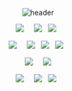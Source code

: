 <div align=center>

![header](https://capsule-render.vercel.app/api?type=waving&color=gradient&height=250&section=header&text=HyunSu&fontSize=90)


<img src="https://img.shields.io/badge/Language&Web-Backend-848484"/>&nbsp;&nbsp;&nbsp;&nbsp;
<img src="https://img.shields.io/badge/Java-007396?style=flat-square&logo=java&logoColor=white"/>&nbsp;&nbsp;
<img src="https://img.shields.io/badge/Spring Boot-6DB33F?style=flat-square&logo=springboot&logoColor=white"/>&nbsp;&nbsp;

<img src="https://img.shields.io/badge/Cloud-848484"/>&nbsp;&nbsp;&nbsp;&nbsp;
<img src="https://img.shields.io/badge/AWS-232F3E?style=flat-square&logo=amazonaws&logoColor=white"/>&nbsp;&nbsp;
<img src="https://img.shields.io/badge/Docker-2496ED?style=flat-square&logo=docker&logoColor=white">&nbsp;&nbsp;
<img src="https://img.shields.io/badge/Kubernetes-326CE5?style=flat-square&logo=kubernetes&logoColor=white"/>&nbsp;&nbsp;

<img src="https://img.shields.io/badge/IaC-848484"/>&nbsp;&nbsp;&nbsp;&nbsp;
<img src="https://img.shields.io/badge/Terraform-844FBA?style=flat-square&logo=terraform&logoColor=white"/>

<img src="https://img.shields.io/badge/ETC-848484"/>&nbsp;&nbsp;&nbsp;&nbsp;
<img src="https://img.shields.io/badge/Linux-FCC624?style=flat-square&logo=linux&logoColor=white"/>&nbsp;&nbsp;
<img src="https://img.shields.io/badge/GitHub Actions-2088FF?style=flat-square&logo=githubactions&logoColor=white">&nbsp;&nbsp;


<!--
---
## Contact 
<br>
<a href="https://velog.io/@hann79"><img src="https://img.shields.io/badge/Velog-20C997?style=flat-square&logo=Velog&logoColor=white"/></a>&nbsp;&nbsp; 
<a href="mailto:gkdmsgkdms00@naver.com"><img src="https://img.shields.io/badge/Naver mail-03C75A?style=flat-square&logo=naver&logoColor=white&link=mailto:gkdmsgkdms00@naver.com"/></a>


[![Top Langs](https://github-readme-stats.vercel.app/api/top-langs/?username=hann0079&layout=compact)](https://github.com/hann0079/github-readme-stats)</div>

-->
